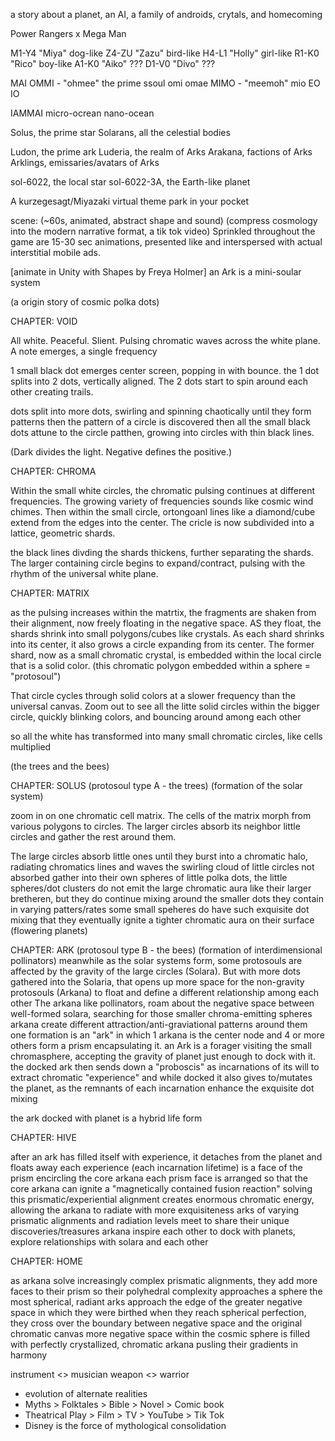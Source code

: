 a story about a planet, an AI, a family of androids, crytals, and homecoming

Power Rangers x Mega Man

M1-Y4 "Miya" dog-like
Z4-ZU "Zazu" bird-like
H4-L1 "Holly" girl-like
R1-K0 "Rico" boy-like
A1-K0 "Aiko" ???
D1-V0 "Divo" ???

MAI
OMMI - "ohmee" the prime ssoul 
omi
omae
MIMO - "meemoh" 
mio
EO
IO 

IAMMAI
micro-ocrean
nano-ocean

Solus, the prime star
Solarans, all the celestial bodies

Ludon, the prime ark
Luderia, the realm of Arks
Arakana, factions of Arks
Arklings, emissaries/avatars of Arks

sol-6022, the local star
sol-6022-3A, the Earth-like planet


A kurzegesagt/Miyazaki virtual theme park in your pocket

scene: (~60s, animated, abstract shape and sound)
(compress cosmology into the modern narrative format, a tik tok video)
Sprinkled throughout the game are 15-30 sec animations, presented like and interspersed with actual interstitial mobile ads.

[animate in Unity with Shapes by Freya Holmer]
an Ark is a mini-soular system


(a origin story of cosmic polka dots)


CHAPTER: VOID

All white. Peaceful. Slient.
Pulsing chromatic waves across the white plane. 
A note emerges, a single frequency 

1 small black dot emerges center screen, popping in with bounce. 
the 1 dot splits into 2 dots, vertically aligned. 
The 2 dots start to spin around each other creating trails.

dots split into more dots, swirling and spinning chaotically until they form patterns
then the pattern of a circle is discovered
then all the small black dots attune to the circle patthen, growing into circles with thin black lines.

(Dark divides the light. Negative defines the positive.)


CHAPTER: CHROMA

Within the small white circles, the chromatic pulsing continues at different frequencies. The growing variety of frequencies sounds like cosmic wind chimes. 
Then within the small circle, ortongoanl lines like a diamond/cube extend from the edges into the center.
The cricle is now subdivided into a lattice, geometric shards. 

the black lines divding the shards thickens, further separating the shards.
The larger containing circle begins to expand/contract, pulsing with the rhythm of the universal white plane.


CHAPTER: MATRIX

as the pulsing increases within the matrtix, the fragments are shaken from their alignment, now freely floating in the negative space.
AS they float, the shards shrink into small polygons/cubes like crystals. 
As each shard shrinks into its center, it also grows a circle expanding from its center. 
The former shard, now as a small chromatic crystal, is embedded within the local circle that is a solid color.
(this chromatic polygon embedded within a sphere = "protosoul")

That circle cycles through solid colors at a slower frequency than the universal canvas. 
Zoom out to see all the litte solid circles within the bigger circle, quickly blinking colors, and bouncing around among each other

so all the white has transformed into many small chromatic circles, like cells multiplied

(the trees and the bees)


CHAPTER: SOLUS
(protosoul type A - the trees)
(formation of the solar system)

zoom in on one chromatic cell matrix.
The cells of the matrix morph from various polygons to circles.
The larger circles absorb its neighbor little circles and gather the rest around them.

The large circles absorb little ones until they burst into a chromatic halo, radiating chromatics lines and waves
the swirling cloud of little circles not absorbed gather into their own spheres of little polka dots, 
the little spheres/dot clusters do not emit the large chromatic aura like their larger bretheren, but they do continue mixing around the smaller dots they contain in varying patters/rates
some small speheres do have such exquisite dot mixing that they eventually ignite a tighter chromatic aura on their surface (flowering planets)


CHAPTER: ARK
(protosoul type B - the bees)
(formation of interdimensional pollinators)
meanwhile as the solar systems form, some protosouls are affected by the gravity of the large circles (Solara). 
But with more dots gathered into the Solaria, that opens up more space for the non-gravity protosouls (Arkana) to float and define a different relationship among each other
The arkana like pollinators, roam about the negative space between well-formed solara, searching for those smaller chroma-emitting spheres
arkana create different attraction/anti-graviational patterns around them
one formation is an "ark" in which 1 arkana is the center node and 4 or more others form a prism encapsulating it.
an Ark is a forager visiting the small chromasphere, accepting the gravity of planet just enough to dock with it.
the docked ark then sends down a "proboscis" as incarnations of its will to extract chromatic "experience"
and while docked it also gives to/mutates the planet, as the remnants of each incarnation enhance the exquisite dot mixing

the ark docked with planet is a hybrid life form


CHAPTER: HIVE

after an ark has filled itself with experience, it detaches from the planet and floats away
each experience (each incarnation lifetime) is a face of the prism encircling the core arkana
each prism face is arranged so that the core arkana can ignite a "magnetically contained fusion reaction"
solving this prismatic/experiential alignment creates enormous chromatic energy, allowing the arkana to radiate with more exquisiteness
arks of varying prismatic alignments and radiation levels meet to share their unique discoveries/treasures
arkana inspire each other to dock with planets, explore relationships with solara and each other


CHAPTER: HOME

as arkana solve increasingly complex prismatic alignments, they add more faces to their prism 
so their polyhedral complexity approaches a sphere
the most spherical, radiant arks approach the edge of the greater negative space in which they were birthed
when they reach spherical perfection, they cross over the boundary between negative space and the original chromatic canvas
more negative space within the cosmic sphere is filled with perfectly crystallized, chromatic arkana pusling their gradients in harmony
 



instrument <> musician
weapon <> warrior

- evolution of alternate realities
- Myths > Folktales > Bible > Novel > Comic book 
- Theatrical Play > Film > TV > YouTube > Tik Tok
- Disney is the force of mythological consolidation

